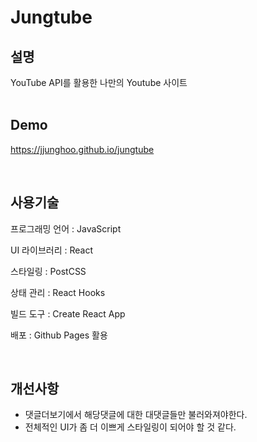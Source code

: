 # Jungtube

## 설명
YouTube API를 활용한 나만의 Youtube 사이트<br /><br />

## Demo 
https://jjunghoo.github.io/jungtube

<br />

## 사용기술

프로그래밍 언어 : JavaScript

UI 라이브러리 : React

스타일링 : PostCSS

상태 관리 : React Hooks

빌드 도구 : Create React App

배포 : Github Pages 활용

<br />

## 개선사항
- 댓글더보기에서 해당댓글에 대한 대댓글들만 불러와져야한다.
- 전체적인 UI가 좀 더 이쁘게 스타일링이 되어야 할 것 같다.
